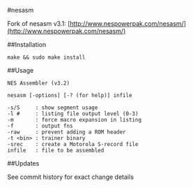 #nesasm

Fork of nesasm v3.1: [http://www.nespowerpak.com/nesasm/](http://www.nespowerpak.com/nesasm/)

##Installation

```
make && sudo make install
```

##Usage

```
NES Assembler (v3.2)

nesasm [-options] [-? (for help)] infile

-s/S     : show segment usage
-l #     : listing file output level (0-3)
-m       : force macro expansion in listing
-f       : output fns
-raw     : prevent adding a ROM header
-t <bin> : trainer binary
-srec    : create a Motorola S-record file
infile   : file to be assembled
```

##Updates

See commit history for exact change details